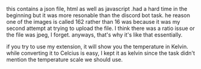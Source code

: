 this contains a json file, html as well as javascript .had a hard time in the beginning but it was more resonable than the discord bot task. 
he reason one of the images is called 162 rather than 16 was because it was my second attempt at trying to upload the file. I think there was a ratio issue or the file was jpeg,
I forget. anyways, that's why it's like that essentially.

 if you try to use my extension, it will show you the temperature in Kelvin. while converting it to Celcius is easy, I kept it as kelvin since the task didn't mention the temperature scale we should use.
